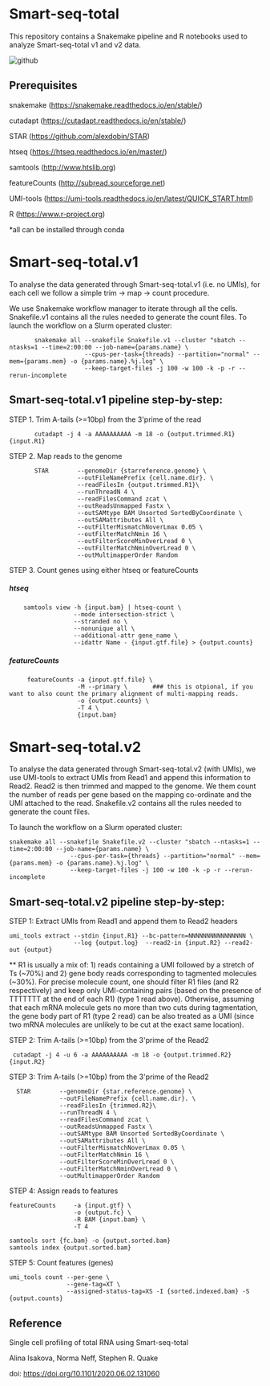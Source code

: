 # Smart-seq-total
This repository contains a Snakemake pipeline and R notebooks used to analyze Smart-seq-total v1 and v2 data.

![github](https://user-images.githubusercontent.com/40051862/112074504-abfcda80-8b33-11eb-86d7-45215fd1291a.png)


## Prerequisites

snakemake (https://snakemake.readthedocs.io/en/stable/)

cutadapt (https://cutadapt.readthedocs.io/en/stable/)

STAR (https://github.com/alexdobin/STAR)

htseq (https://htseq.readthedocs.io/en/master/) 

samtools (http://www.htslib.org) 

featureCounts (http://subread.sourceforge.net) 

UMI-tools (https://umi-tools.readthedocs.io/en/latest/QUICK_START.html)

R (https://www.r-project.org)

*all can be installed through conda


# Smart-seq-total.v1

To analyse the data generated through Smart-seq-total.v1 (i.e. no UMIs), for each cell we follow a simple trim -> map -> count procedure.

We use Snakemake workflow manager to iterate through all the cells. Snakefile.v1 contains all the rules needed to generate the count files.
To launch the workflow on a Slurm operated cluster:

           snakemake all --snakefile Snakefile.v1 --cluster "sbatch --ntasks=1 --time=2:00:00 --job-name={params.name} \
                         --cpus-per-task={threads} --partition="normal" --mem={params.mem} -o {params.name}.%j.log" \
                         --keep-target-files -j 100 -w 100 -k -p -r --rerun-incomplete

## Smart-seq-total.v1 pipeline step-by-step:


STEP 1. Trim A-tails (>=10bp) from the 3'prime of the read

           cutadapt -j 4 -a AAAAAAAAAA -m 18 -o {output.trimmed.R1} {input.R1}


STEP 2. Map reads to the genome

           STAR        --genomeDir {starreference.genome} \
                       --outFileNamePrefix {cell.name.dir}. \
                       --readFilesIn {output.trimmed.R1}\
                       --runThreadN 4 \
                       --readFilesCommand zcat \
                       --outReadsUnmapped Fastx \
                       --outSAMtype BAM Unsorted SortedByCoordinate \
                       --outSAMattributes All \
                       --outFilterMismatchNoverLmax 0.05 \
                       --outFilterMatchNmin 16 \
                       --outFilterScoreMinOverLread 0 \
                       --outFilterMatchNminOverLread 0 \
                       --outMultimapperOrder Random
 
STEP 3. Count genes using either htseq or featureCounts

##### htseq ########
        samtools view -h {input.bam} | htseq-count \
                      --mode intersection-strict \
                      --stranded no \
                      --nonunique all \
                      --additional-attr gene_name \
                      --idattr Name - {input.gtf.file} > {output.counts}
  

##### featureCounts #####
         featureCounts -a {input.gtf.file} \
                       -M --primary \       ### this is otpional, if you want to also count the primary alignment of multi-mapping reads.
                       -o {output.counts} \
                       -T 4 \
                       {input.bam}





# Smart-seq-total.v2

To analyse the data generated through Smart-seq-total.v2 (with UMIs), we use UMI-tools to extract UMIs from Read1 and append this information to Read2. Read2 is then trimmed and mapped to the genome. We them count the number of reads per gene based on the mapping co-ordinate and the UMI attached to the read.
Snakefile.v2 contains all the rules needed to generate the count files.

To launch the workflow on a Slurm operated cluster:

    snakemake all --snakefile Snakefile.v2 --cluster "sbatch --ntasks=1 --time=2:00:00 --job-name={params.name} \
                     --cpus-per-task={threads} --partition="normal" --mem={params.mem} -o {params.name}.%j.log" \
                     --keep-target-files -j 100 -w 100 -k -p -r --rerun-incomplete
                         

## Smart-seq-total.v2 pipeline step-by-step:

STEP 1: Extract UMIs from Read1 and append them to Read2 headers 
    
    umi_tools extract --stdin {input.R1} --bc-pattern=NNNNNNNNNNNNNNNN \
                      --log {output.log}  --read2-in {input.R2} --read2-out {output}

  ** R1 is usually a mix of: 1) reads containing a UMI followed by a stretch of Ts (~70%) and 2) gene body reads corresponding to tagmented molecules (~30%). For precise molecule count, one should filter R1 files (and R2 respectively) and keep only UMI-containing pairs (based on the presence of TTTTTTT at the end of each R1) (type 1 read above). Otherwise, assuming that each mRNA molecule gets no more than two cuts during tagmentation, the gene body part of R1 (type 2 read) can be also treated as a UMI (since two mRNA molecules are unlikely to be cut at the exact same location).
  
STEP 2: Trim A-tails (>=10bp) from the 3'prime of the Read2

     cutadapt -j 4 -u 6 -a AAAAAAAAAA -m 18 -o {output.trimmed.R2} {input.R2}

STEP 3: Trim A-tails (>=10bp) from the 3'prime of the Read2

      STAR        --genomeDir {star.reference.genome} \
                  --outFileNamePrefix {cell.name.dir}. \
                  --readFilesIn {trimmed.R2}\
                  --runThreadN 4 \
                  --readFilesCommand zcat \
                  --outReadsUnmapped Fastx \
                  --outSAMtype BAM Unsorted SortedByCoordinate \
                  --outSAMattributes All \
                  --outFilterMismatchNoverLmax 0.05 \
                  --outFilterMatchNmin 16 \
                  --outFilterScoreMinOverLread 0 \
                  --outFilterMatchNminOverLread 0 \
                  --outMultimapperOrder Random


STEP 4: Assign reads to features
   
    featureCounts     -a {input.gtf} \
                      -o {output.fc} \
                      -R BAM {input.bam} \
                      -T 4
   
    samtools sort {fc.bam} -o {output.sorted.bam}
    samtools index {output.sorted.bam}      
                      
                      
STEP 5: Count features (genes)                     
       
    umi_tools count --per-gene \
                    --gene-tag=XT \
                    --assigned-status-tag=XS -I {sorted.indexed.bam} -S {output.counts}


## Reference

Single cell profiling of total RNA using Smart-seq-total

Alina Isakova, Norma Neff, Stephen R. Quake

doi: https://doi.org/10.1101/2020.06.02.131060
